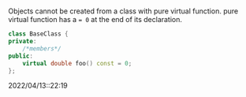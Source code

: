 # 
Objects cannot be created from a class with pure virtual function.
pure virtual function has a `= 0` at the end of its declaration.

```c++
class BaseClass {
private:
	/*members*/
public:
	virtual double foo() const = 0;
};
```

2022/04/13::22:19
